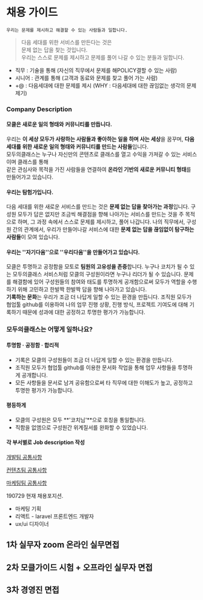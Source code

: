 # 채용 가이드

`우리는 문제를 제시하고 해결할 수 있는 사람들과 일합니다.` 

> 다음 세대를 위한 서비스를 만든다는 것은  
> 문제 없는 답을 찾는 것입니다.    
> 우리는 스스로 문제를 제시하고 문제를 풀어 나갈 수 있는 분들과 일합니다.

- 직무 : 기술을 통해 (자신의 직무에서 문제를 해POLICY결할 수 있는 사람)
- 시니어 : 관계를 통해 (고객과 동료와 문제를 찾고 풀어 가는 사람)  
- +@ : 다음세대에 대한 문제를 제시 (WHY : 다음세대에 대한 끊임없는 생각의 문제 제기)



### Company Description  

#### 모클은 새로운 일의 형태와 커뮤니티를 만듭니다.

우리는 **이 세상 모두가 사랑하는 사람들과 좋아하는 일을 하며 사는 세상**을 꿈꾸며, **다음 세대를 위한 새로운 일의 형태와 커뮤니티를 만드는 사람들**입니다.  
모두의클래스는 누구나 자신만의 콘텐츠로 클래스를 열고 수익을 가져갈 수 있는 서비스이며 클래스를 통해  
같은 관심사와 목적을 가진 사람들을 연결하여 **온라인 기반의 새로운 커뮤니티 형태**를 만들어가고 있습니다.  

#### 우리는 탐험가입니다.  

다음 세대를 위한 새로운 서비스를 만드는 것은 **문제 없는 답을 찾아가는 과정**입니다. 구성원 모두가 답은 없지만 조금씩 해결점을 향해 나아가는 서비스를 만드는 것을 주 목적으로 하며, 그 과정 속에서 스스로 문제를 제시하고, 풀어 나갑니다. 나의 직무에서, 구성원 간의 관계에서, 우리가 만들어나갈 서비스에 대한 **문제 없는 답을 끊임없이 탐구하는 사람들**이 모여 있습니다.  

#### 우리는 ''자기다움''으로 ''우리다움''을 만들어가고 있습니다.  

모클은 투명하고 공정함을 모토로 **팀원의 고유성을 존중**합니다. 누구나 코치가 될 수 있는 모두의클래스 서비스처럼 모클의 구성원이라면 누구나 리더가 될 수 있습니다. 문제를 해결함에 있어 구성원들의 참여와 태도를 투명하게 공개함으로써 모두가 역할을 수행하기 위해 고민하고 한발짝 한발짝 답을 향해 나아가고 있습니다.  
**기록하는 문화**는 우리가 조금 더 나답게 일할 수 있는 환경을 만듭니다. 조직원 모두가 협업툴 github를 이용하여 나의 업무 진행 상황, 진행 방식, 프로젝트 기여도에 대해 기록하기 때문에 성과에 대한 공정하고 투명한 평가가 가능합니다. 



### 모두의클래스는 어떻게 일하나요?  

#### 투명함 · 공정함 · 합리적

- 기록은 모클의 구성원들이 조금 더 나답게 일할 수 있는 환경을 만듭니다.
- 조직원 모두가 협업툴 github를 이용한 문서화 작업을 통해 업무 사항들을 투명하게 공개합니다.
- 모든 사항들을 문서로 남겨 공유함으로써 타 직무에 대한 이해도가 높고, 공정하고 투명한 평가가 가능합니다.

#### 평등하게

- 모클의 구성원은 모두 **'코치님'**으로 호칭을 통일합니다.
- 직함을 없앰으로 구성원간 위계질서를 완화할 수 있었습니다.





#### 각 부서별로  Job description 작성

[개발팀 공통사항]()

[컨텐츠팀 공통사항]()

[마케팅팀 공통사항]()



190729 현재 채용포지션. 

- 마케팅 기획
- 리액트 - laravel 프론트엔드 개발자
-  ux/ui 디자이너



## 1차 실무자  zoom 온라인 실무면접





## 2차 모클가이드 시험 + 오프라인 실무자 면접





## 3차 경영진 면접



